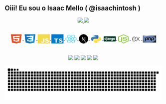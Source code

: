## Oiii! Eu sou o Isaac Mello ( @isaachintosh ) 
<div align="center">
  <a href="https://github.com/isaachintosh">
  
  <img height="180em" src="https://github-readme-stats.vercel.app/api?username=isaachintosh&show_icons=true&theme=vue-dark&include_all_commits=true&count_private=true"/>
  
  <img height="180em" src="https://github-readme-stats.vercel.app/api/top-langs/?username=isaachintosh&layout=compact&langs_count=7&theme=vue-dark"/>
</div>
<div align="center" style="display: inline_block; margin: 10px 10px;"><br>
  
  <img align="center" alt="isaachintosh-HTML" height="30" width="40" src="https://raw.githubusercontent.com/devicons/devicon/master/icons/html5/html5-original.svg">
  
  <img align="center" alt="isaachintosh-CSS" height="30" width="40" src="https://raw.githubusercontent.com/devicons/devicon/master/icons/css3/css3-original.svg">
  
  <img align="center" alt="isaachintosh-Js" height="30" width="40" src="https://raw.githubusercontent.com/devicons/devicon/master/icons/javascript/javascript-plain.svg">
  
  <img align="center" alt="isaachintosh-Ts" height="30" width="40" src="https://raw.githubusercontent.com/devicons/devicon/master/icons/typescript/typescript-plain.svg">
  
  <img align="center" alt="isaachintosh-React" height="30" width="40" src="https://raw.githubusercontent.com/devicons/devicon/master/icons/react/react-original.svg">
  
  <img align="center" alt="isaachintosh-Nextjs" height="30" width="30" src="https://raw.githubusercontent.com/devicons/devicon/master/icons/nextjs/nextjs-original.svg" style="background: white; border-radius:50%; border: 1px solid #fff;">
  
  <img align="center" alt="isaachintosh-Python" height="30" width="40" src="https://raw.githubusercontent.com/devicons/devicon/master/icons/python/python-original.svg">
  
  <img align="center" alt="isaachintosh-Django" height="40" width="40" src="https://raw.githubusercontent.com/devicons/devicon/master/icons/django/django-original.svg">
  
  <img align="center" alt="isaachintosh-Nodejs" height="30" width="40" src="https://raw.githubusercontent.com/devicons/devicon/master/icons/nodejs/nodejs-original.svg">
  
  <img align="center" alt="isaachintosh-Expressjs" height="25" width="25" src="https://raw.githubusercontent.com/devicons/devicon/master/icons/express/express-original.svg" style="background: white; border-radius:50%; border: 4px solid #fff;">
  
  <img align="center" alt="isaachintosh-Csharp" height="45" width="45" src="https://raw.githubusercontent.com/devicons/devicon/master/icons/php/php-original.svg">

</div>
  
  ##
 
<div align="center" style="margin-top:10px"> 
    <a href="https://www.youtube.com/channel/UC3amnKDGqv450J6IPGGOUsQ" target="_blank"><img src="https://img.shields.io/badge/YouTube-FF0000?style=for-the-badge&logo=youtube&logoColor=white" target="_blank"></a>
    <a href="https://www.instagram.com/isaac.millomann/" target="_blank"><img src="https://img.shields.io/badge/-Instagram-%23E4405F?style=for-the-badge&logo=instagram&logoColor=white" target="_blank"></a> 
    <a href = "mailto:isaac.tuning@gmail.com"><img src="https://img.shields.io/badge/-Gmail-%23333?style=for-the-badge&logo=gmail&logoColor=white" target="_blank"></a>
    <a href="https://www.linkedin.com/in/isaac-mello-5b700a130/" target="_blank"><img src="https://img.shields.io/badge/-LinkedIn-%230077B5?style=for-the-badge&logo=linkedin&logoColor=white" target="_blank"></a> 
    <a href="https://wa.me/5513991282248" target="_blank"><img src="	https://img.shields.io/badge/WhatsApp-25D366?style=for-the-badge&logo=whatsapp&logoColor=white" target="_blank"></a> 
 
  ![Snake animation](https://github.com/isaachintosh/isaachintosh/blob/output/github-contribution-grid-snake.svg)
 
</div>

